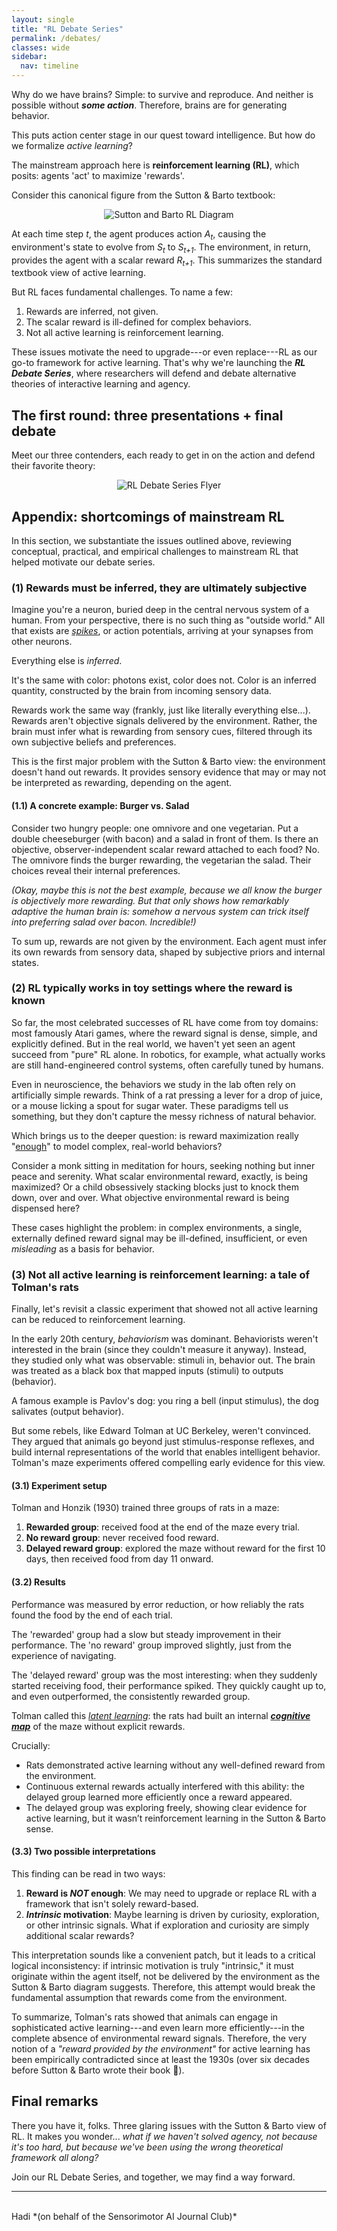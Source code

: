 ```yaml
---
layout: single
title: "RL Debate Series"
permalink: /debates/
classes: wide
sidebar:
  nav: timeline
---
```


Why do we have brains? Simple: to survive and reproduce. And neither is possible without ***some action***. Therefore, brains are for generating behavior.

This puts action center stage in our quest toward intelligence. But how do we formalize *active learning*?

The mainstream approach here is **reinforcement learning (RL)**, which posits: agents 'act' to maximize 'rewards'.

Consider this canonical figure from the Sutton & Barto textbook:

<figure style="text-align:center; margin: 1em 0;">
  <img class="fluid-img"
       src="/assets/images/sutton-barto.png"
       alt="Sutton and Barto RL Diagram"
       style="--desktop-width: 70%;">
</figure>

At each time step *t*, the agent produces action *A<sub>t</sub>*, causing the environment's state to evolve from *S<sub>t</sub>* to *S<sub>t+1</sub>*. The environment, in return, provides the agent with a scalar reward *R<sub>t+1</sub>*. This summarizes the standard textbook view of active learning.

But RL faces fundamental challenges. To name a few:

1. Rewards are inferred, not given.  
2. The scalar reward is ill-defined for complex behaviors.
3. Not all active learning is reinforcement learning.

These issues motivate the need to upgrade---or even replace---RL as our go-to framework for active learning. That's why we're launching the ***RL Debate Series***, where researchers will defend and debate alternative theories of interactive learning and agency.

## The first round: three presentations + final debate

Meet our three contenders, each ready to get in on the action and defend their favorite theory:

<figure style="text-align: center; margin: 1em 0;">
  <img class="fluid-img"
       src="/assets/images/rl_debates_flyer.png" 
       alt="RL Debate Series Flyer"
       style="--desktop-width: 85%;">
</figure>


## Appendix: shortcomings of mainstream RL

In this section, we substantiate the issues outlined above, reviewing conceptual, practical, and empirical challenges to mainstream RL that helped motivate our debate series.

### (1) Rewards must be inferred, they are ultimately subjective

Imagine you're a neuron, buried deep in the central nervous system of a human. From your perspective, there is no such thing as "outside world." All that exists are <a href="https://en.wikipedia.org/wiki/Action_potential" target="_blank"><em>spikes</em></a>, or action potentials, arriving at your synapses from other neurons.

Everything else is *inferred*.

It's the same with color: photons exist, color does not. Color is an inferred quantity, constructed by the brain from incoming sensory data.

Rewards work the same way (frankly, just like literally everything else...). Rewards aren't objective signals delivered by the environment. Rather, the brain must infer what is rewarding from sensory cues, filtered through its own subjective beliefs and preferences.

This is the first major problem with the Sutton & Barto view: the environment doesn't hand out rewards. It provides sensory evidence that may or may not be interpreted as rewarding, depending on the agent.

#### (1.1) A concrete example: Burger vs. Salad

Consider two hungry people: one omnivore and one vegetarian. Put a double cheeseburger (with bacon) and a salad in front of them. Is there an objective, observer-independent scalar reward attached to each food? No. The omnivore finds the burger rewarding, the vegetarian the salad. Their choices reveal their internal preferences.

*(Okay, maybe this is not the best example, because we all know the burger is objectively more rewarding. But that only shows how remarkably adaptive the human brain is: somehow a nervous system can trick itself into preferring salad over bacon. Incredible!)*

To sum up, rewards are not given by the environment. Each agent must infer its own rewards from sensory data, shaped by subjective priors and internal states.


### (2) RL typically works in toy settings where the reward is known

So far, the most celebrated successes of RL have come from toy domains: most famously Atari games, where the reward signal is dense, simple, and explicitly defined. But in the real world, we haven't yet seen an agent succeed from "pure" RL alone. In robotics, for example, what actually works are still hand-engineered control systems, often carefully tuned by humans.

Even in neuroscience, the behaviors we study in the lab often rely on artificially simple rewards. Think of a rat pressing a lever for a drop of juice, or a mouse licking a spout for sugar water. These paradigms tell us something, but they don't capture the messy richness of natural behavior.

Which brings us to the deeper question: is reward maximization really "<a href="https://www.sciencedirect.com/science/article/pii/S0004370221000862" target="_blank">enough</a>" to model complex, real-world behaviors?

Consider a monk sitting in meditation for hours, seeking nothing but inner peace and serenity. What scalar environmental reward, exactly, is being maximized? Or a child obsessively stacking blocks just to knock them down, over and over. What objective environmental reward is being dispensed here?

These cases highlight the problem: in complex environments, a single, externally defined reward signal may be ill-defined, insufficient, or even *misleading* as a basis for behavior.

### (3) Not all active learning is reinforcement learning: a tale of Tolman's rats

Finally, let's revisit a classic experiment that showed not all active learning can be reduced to reinforcement learning.

In the early 20th century, *behaviorism* was dominant. Behaviorists weren't interested in the brain (since they couldn't measure it anyway). Instead, they studied only what was observable: stimuli in, behavior out. The brain was treated as a black box that mapped inputs (stimuli) to outputs (behavior).

A famous example is Pavlov's dog: you ring a bell (input stimulus), the dog salivates (output behavior).

But some rebels, like Edward Tolman at UC Berkeley, weren't convinced. They argued that animals go beyond just stimulus-response reflexes, and build internal representations of the world that enables intelligent behavior. Tolman's maze experiments offered compelling early evidence for this view.

#### (3.1) Experiment setup

Tolman and Honzik (1930) trained three groups of rats in a maze:

1. **Rewarded group**: received food at the end of the maze every trial.
2. **No reward group**: never received food reward.
3. **Delayed reward group**: explored the maze without reward for the first 10 days, then received food from day 11 onward.

#### (3.2) Results

Performance was measured by error reduction, or how reliably the rats found the food by the end of each trial.

The 'rewarded' group had a slow but steady improvement in their performance. The 'no reward' group improved slightly, just from the experience of navigating.

The 'delayed reward' group was the most interesting: when they suddenly started receiving food, their performance spiked. They quickly caught up to, and even outperformed, the consistently rewarded group.

Tolman called this <a href="https://en.wikipedia.org/wiki/Latent_learning" target="_blank"><em>latent learning</em></a>: the rats had built an internal <a href="https://personal.utdallas.edu/~tres/spatial/tolman.pdf" target="_blank"><strong><em>cognitive map</em></strong></a> of the maze without explicit rewards.

Crucially:

- Rats demonstrated active learning without any well-defined reward from the environment.
- Continuous external rewards actually interfered with this ability: the delayed group learned more efficiently once a reward appeared.
- The delayed group was exploring freely, showing clear evidence for active learning, but it wasn’t reinforcement learning in the Sutton & Barto sense.

#### (3.3) Two possible interpretations

This finding can be read in two ways:

1. **Reward is _NOT_ enough**: We may need to upgrade or replace RL with a framework that isn't solely reward-based.
2. **_Intrinsic_ motivation**: Maybe learning is driven by curiosity, exploration, or other intrinsic signals. What if exploration and curiosity are simply additional scalar rewards?

This interpretation sounds like a convenient patch, but it leads to a critical logical inconsistency: if intrinsic motivation is truly "intrinsic," it must originate within the agent itself, not be delivered by the environment as the Sutton & Barto diagram suggests. Therefore, this attempt would break the fundamental assumption that rewards come from the environment.

To summarize, Tolman's rats showed that animals can engage in sophisticated active learning---and even learn more efficiently---in the complete absence of environmental reward signals. Therefore, the very notion of a *"reward provided by the environment"* for active learning has been empirically contradicted since at least the 1930s (over six decades before Sutton & Barto wrote their book 🙂).

## Final remarks

There you have it, folks. Three glaring issues with the Sutton & Barto view of RL. It makes you wonder... *what if we haven't solved agency, not because it's too hard, but because we've been using the wrong theoretical framework all along?*

Join our RL Debate Series, and together, we may find a way forward.

---

<br>
Hadi *(on behalf of the Sensorimotor AI Journal Club)*

